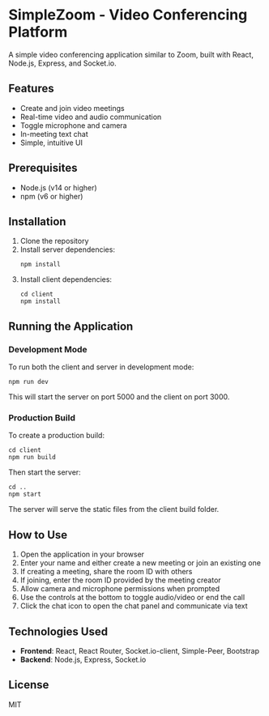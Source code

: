 # SimpleZoom - Video Conferencing Platform

A simple video conferencing application similar to Zoom, built with React, Node.js, Express, and Socket.io.

## Features

- Create and join video meetings
- Real-time video and audio communication
- Toggle microphone and camera
- In-meeting text chat
- Simple, intuitive UI

## Prerequisites

- Node.js (v14 or higher)
- npm (v6 or higher)

## Installation

1. Clone the repository
2. Install server dependencies:
   ```
   npm install
   ```
3. Install client dependencies:
   ```
   cd client
   npm install
   ```

## Running the Application

### Development Mode

To run both the client and server in development mode:

```
npm run dev
```

This will start the server on port 5000 and the client on port 3000.

### Production Build

To create a production build:

```
cd client
npm run build
```

Then start the server:

```
cd ..
npm start
```

The server will serve the static files from the client build folder.

## How to Use

1. Open the application in your browser
2. Enter your name and either create a new meeting or join an existing one
3. If creating a meeting, share the room ID with others
4. If joining, enter the room ID provided by the meeting creator
5. Allow camera and microphone permissions when prompted
6. Use the controls at the bottom to toggle audio/video or end the call
7. Click the chat icon to open the chat panel and communicate via text

## Technologies Used

- **Frontend**: React, React Router, Socket.io-client, Simple-Peer, Bootstrap
- **Backend**: Node.js, Express, Socket.io

## License

MIT
